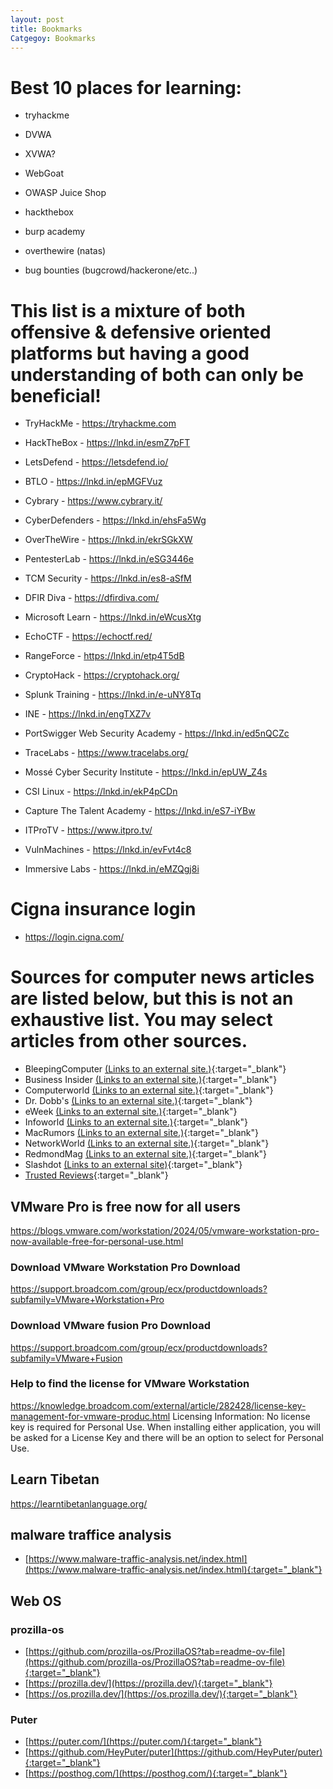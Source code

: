 ```yaml
---
layout: post
title: Bookmarks
Catgegoy: Bookmarks
---
```

# Best 10 places for learning:


* tryhackme

* DVWA

* XVWA?

* WebGoat

* OWASP Juice Shop

* hackthebox

* burp academy

* overthewire (natas)

* bug bounties (bugcrowd/hackerone/etc..)


# This list is a mixture of both offensive & defensive oriented platforms but having a good understanding of both can only be beneficial!

* TryHackMe - https://tryhackme.com

* HackTheBox - https://lnkd.in/esmZ7pFT

* LetsDefend - https://letsdefend.io/

* BTLO - https://lnkd.in/epMGFVuz

* Cybrary - https://www.cybrary.it/

* CyberDefenders - https://lnkd.in/ehsFa5Wg

* OverTheWire - https://lnkd.in/ekrSGkXW

* PentesterLab - https://lnkd.in/eSG3446e

* TCM Security - https://lnkd.in/es8-aSfM

* DFIR Diva - https://dfirdiva.com/

* Microsoft Learn - https://lnkd.in/eWcusXtg

* EchoCTF - https://echoctf.red/

* RangeForce - https://lnkd.in/etp4T5dB

* CryptoHack - https://cryptohack.org/

* Splunk Training - https://lnkd.in/e-uNY8Tq

* INE - https://lnkd.in/engTXZ7v

* PortSwigger Web Security Academy - https://lnkd.in/ed5nQCZc

* TraceLabs - https://www.tracelabs.org/

* Mossé Cyber Security Institute - https://lnkd.in/epUW_Z4s

* CSI Linux - https://lnkd.in/ekP4pCDn

* Capture The Talent Academy - https://lnkd.in/eS7-iYBw

* ITProTV - https://www.itpro.tv/

* VulnMachines - https://lnkd.in/evFvt4c8

* Immersive Labs - https://lnkd.in/eMZQgj8i

# Cigna insurance login 
* https://login.cigna.com/

# Sources for computer news articles are listed below, but this is not an exhaustive list.  You may select articles from other sources. 
* BleepingComputer [(Links to an external site.)](https://www.bleepingcomputer.com/){:target="_blank"}
* Business Insider [(Links to an external site.)](https://www.businessinsider.com/){:target="_blank"}
* Computerworld [(Links to an external site.)](https://www.computerworld.com/){:target="_blank"}
* Dr. Dobb's [(Links to an external site.)](https://www.drdobbs.com/){:target="_blank"}
* eWeek [(Links to an external site.)](https://www.eweek.com/){:target="_blank"}
* Infoworld [(Links to an external site.)](https://www.infoworld.com/){:target="_blank"}
* MacRumors [(Links to an external site.)](https://www.macrumors.com/){:target="_blank"}
* NetworkWorld [(Links to an external site.)](https://www.networkworld.com/){:target="_blank"}
* RedmondMag  [(Links to an external site.)](https://redmondmag.com/Home.aspx){:target="_blank"}
* Slashdot [(Links to an external site)](https://slashdot.org/){:target="_blank"}
* [Trusted Reviews](https://www.trustedreviews.com/){:target="_blank"}

## VMware Pro is free now for all users
https://blogs.vmware.com/workstation/2024/05/vmware-workstation-pro-now-available-free-for-personal-use.html

### Download VMware Workstation Pro Download
https://support.broadcom.com/group/ecx/productdownloads?subfamily=VMware+Workstation+Pro

### Download VMware fusion Pro Download
https://support.broadcom.com/group/ecx/productdownloads?subfamily=VMware+Fusion

### Help to find the license for VMware Workstation
https://knowledge.broadcom.com/external/article/282428/license-key-management-for-vmware-produc.html
Licensing Information: No license key is required for Personal Use.  When installing either application, you will be asked for a License Key and there will be an option to select for Personal Use.  

## Learn Tibetan
https://learntibetanlanguage.org/

## malware traffice analysis
* [https://www.malware-traffic-analysis.net/index.html](https://www.malware-traffic-analysis.net/index.html){:target="_blank"}


## Web OS

### prozilla-os
* [https://github.com/prozilla-os/ProzillaOS?tab=readme-ov-file](https://github.com/prozilla-os/ProzillaOS?tab=readme-ov-file){:target="_blank"}
* [https://prozilla.dev/](https://prozilla.dev/){:target="_blank"}
* [https://os.prozilla.dev/](https://os.prozilla.dev/){:target="_blank"}

### Puter
* [https://puter.com/](https://puter.com/){:target="_blank"}
* [https://github.com/HeyPuter/puter](https://github.com/HeyPuter/puter){:target="_blank"}
* [https://posthog.com/](https://posthog.com/){:target="_blank"}


